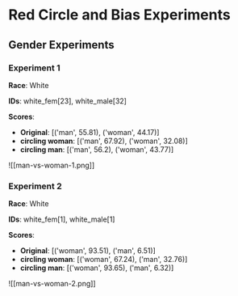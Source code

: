 # Red Circle and Bias Experiments

## Gender Experiments

### Experiment 1

**Race**: White

**IDs**: white_fem\[23], white_male\[32]

**Scores**: 
- **Original**: \[('man', 55.81), ('woman', 44.17)]
- **circling woman**: \[('man', 67.92), ('woman', 32.08)]
- **circling man**: \[('man', 56.2), ('woman', 43.77)]

![[man-vs-woman-1.png]]
### Experiment 2

**Race**: White

**IDs**: white_fem\[1], white_male\[1]

**Scores**:
- **Original**: \[('woman', 93.51), ('man', 6.51)]
- **circling woman**: \[('woman', 67.24), ('man', 32.76)]
- **circling man**: \[('woman', 93.65), ('man', 6.32)]

![[man-vs-woman-2.png]]

